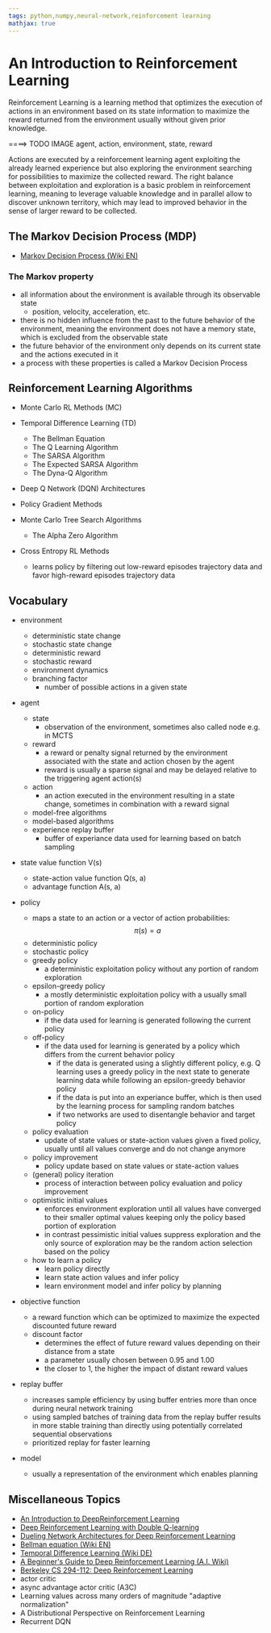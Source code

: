 ```yaml
---
tags: python,numpy,neural-network,reinforcement learning
mathjax: true
---
```

# An Introduction to Reinforcement Learning

Reinforcement Learning is a learning method that optimizes the execution of actions in an environment based on its state information to maximize the reward returned from the environment usually without given prior knowledge.

====> TODO IMAGE agent, action, environment, state, reward

Actions are executed by a reinforcement learning agent exploiting the already learned experience but also exploring the environment searching for possibilities to maximize the collected reward.
The right balance between exploitation and exploration is a basic problem in reinforcement learning, meaning to leverage valuable knowledge and in parallel allow to discover unknown territory, which may lead to improved behavior in the sense of larger reward to be collected.

## The Markov Decision Process (MDP)

- [Markov Decision Process (Wiki EN)](https://en.wikipedia.org/wiki/Markov_decision_process)

### The Markov property

- all information about the environment is available through its observable state
  - position, velocity, acceleration, etc.
- there is no hidden influence from the past to the future behavior of the environment, meaning the environment does not have a memory state, which is excluded from the observable state
- the future behavior of the environment only depends on its current state and the actions executed in it
- a process with these properties is called a Markov Decision Process

## Reinforcement Learning Algorithms

- Monte Carlo RL Methods (MC)

- Temporal Difference Learning (TD)
  - The Bellman Equation
  - The Q Learning Algorithm
  - The SARSA Algorithm
  - The Expected SARSA Algorithm
  - The Dyna-Q Algorithm

- Deep Q Network (DQN) Architectures

- Policy Gradient Methods

- Monte Carlo Tree Search Algorithms
  - The Alpha Zero Algorithm

- Cross Entropy RL Methods
  - learns policy by filtering out low-reward episodes trajectory data and favor high-reward episodes trajectory data

## Vocabulary

- environment
  - deterministic state change
  - stochastic state change
  - deterministic reward
  - stochastic reward
  - environment dynamics
  - branching factor
    - number of possible actions in a given state

- agent
  - state
    - observation of the environment, sometimes also called node e.g. in MCTS
  - reward
    - a reward or penalty signal returned by the environment associated with the state and action chosen by the agent
    - reward is usually a sparse signal and may be delayed relative to the triggering agent action(s)
  - action
    - an action executed in the environment resulting in a state change, sometimes in combination with a reward signal
  - model-free algorithms
  - model-based algorithms
  - experience replay buffer
    - buffer of experiance data used for learning based on batch sampling
  
- state value function V(s)
  - state-action value function Q(s, a)
  - advantage function A(s, a)

- policy
  - maps a state to an action or a vector of action probabilities: $$\pi(s) = a$$
  - deterministic policy
  - stochastic policy
  - greedy policy
    - a deterministic exploitation policy without any portion of random exploration
  - epsilon-greedy policy
    - a mostly deterministic exploitation policy with a usually small portion of random exploration
  - on-policy
    - if the data used for learning is generated following the current policy
  - off-policy
    - if the data used for learning is generated by a policy which differs from the current behavior policy
      - if the data is generated using a slightly different policy, e.g. Q learning uses a greedy policy in the next state to generate learning data while following an epsilon-greedy behavior policy
      - if the data is put into an experiance buffer, which is then used by the learning process for sampling random batches
      - if two networks are used to disentangle behavior and target policy
  - policy evaluation
    - update of state values or state-action values given a fixed policy, usually until all values converge and do not change anymore
  - policy improvement
    - policy update based on state values or state-action values
  - (general) policy iteration
    - process of interaction between policy evaluation and policy improvement
  - optimistic initial values
    - enforces environment exploration until all values have converged to their smaller optimal values keeping only the policy based portion of exploration
    - in contrast pessimistic initial values suppress exploration and the only source of exploration may be the random action selection based on the policy
  - how to learn a policy
    - learn policy directly
    - learn state action values and infer policy
    - learn environment model and infer policy by planning

- objective function
  - a reward function which can be optimized to maximize the expected discounted future reward
  - discount factor
    - determines the effect of future reward values depending on their distance from a state
    - a parameter usually chosen between 0.95 and 1.00
    - the closer to 1, the higher the impact of distant reward values

- replay buffer
  - increases sample efficiency by using buffer entries more than once during neural network training
  - using sampled batches of training data from the replay buffer results in more stable training than directly using potentially correlated sequential observations
  - prioritized replay for faster learning

- model
  - usually a representation of the environment which enables planning

## Miscellaneous Topics

- [An Introduction to DeepReinforcement Learning](https://arxiv.org/pdf/1811.12560.pdf)
- [Deep Reinforcement Learning with Double Q-learning](https://arxiv.org/pdf/1509.06461.pdf)
- [Dueling Network Architectures for Deep Reinforcement Learning](http://proceedings.mlr.press/v48/wangf16.pdf)
- [Bellman equation (Wiki EN)](https://en.wikipedia.org/wiki/Bellman_equation)
- [Temporal Difference Learning (Wiki DE)](https://de.wikipedia.org/wiki/Temporal_Difference_Learning)
- [A Beginner's Guide to Deep Reinforcement Learning (A.I. Wiki)](https://pathmind.com/wiki/deep-reinforcement-learning)
- [Berkeley CS 294-112: Deep Reinforcement Learning](http://rail.eecs.berkeley.edu/deeprlcourse-fa17/f17docs/lecture_7_advanced_q_learning.pdf)
- actor critic
- async advantage actor critic (A3C)
- Learning values across many orders of magnitude "adaptive normalization"
- A Distributional Perspective on Reinforcement Learning
- Recurrent DQN



